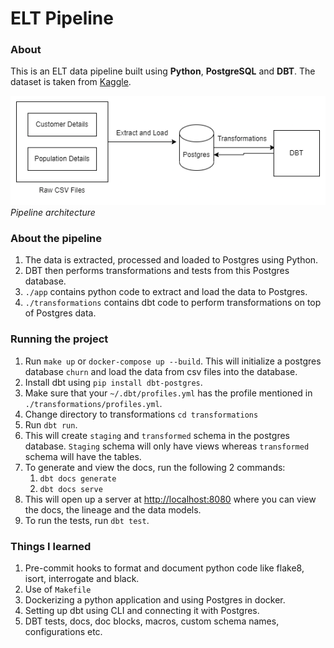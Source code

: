 # ELT Pipeline

### About
This is an ELT data pipeline built using **Python**, **PostgreSQL** and **DBT**.
The dataset is taken from [Kaggle](https://www.kaggle.com/datasets/blastchar/telco-customer-churn).

![Data pipeline architecture](eltflow.png)
*Pipeline architecture*

### About the pipeline

1. The data is extracted, processed and loaded to Postgres using Python.
2. DBT then performs transformations and tests from this Postgres database.
3. `./app` contains python code to extract and load the data to Postgres.
4. `./transformations` contains dbt code to perform transformations on top of Postgres data. 

### Running the project

1. Run `make up` or `docker-compose up --build`. This will initialize a postgres database `churn` and load the data from csv files into the database.
2. Install dbt using `pip install dbt-postgres`.
3. Make sure that your `~/.dbt/profiles.yml` has the profile mentioned in `./transformations/profiles.yml`.
4. Change directory to transformations `cd transformations`
5. Run `dbt run`.
6. This will create `staging` and `transformed` schema in the postgres database. `Staging` schema will only have views whereas `transformed` schema will have the tables.
7. To generate and view the docs, run the following 2 commands:
   1. `dbt docs generate`
   2. `dbt docs serve`
8. This will open up a server at [http://localhost:8080](http://localhost:8080) where you can view the docs, the lineage and the data models.
9. To run the tests, run `dbt test`.

### Things I learned

1. Pre-commit hooks to format and document python code like flake8, isort, interrogate and black.
2. Use of `Makefile`
3. Dockerizing a python application and using Postgres in docker.
4. Setting up dbt using CLI and connecting it with Postgres.
5. DBT tests, docs, doc blocks, macros, custom schema names, configurations etc.